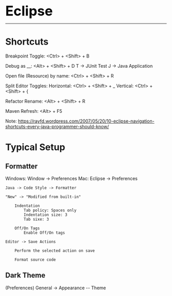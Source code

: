 **<span style="font-size:3em;color:black">Eclipse</span>**
***
 
# Shortcuts

Breakpoint Toggle: \<Ctrl> + \<Shift> + B

Debug as __: \<Alt> + \<Shift> + D
   T → JUnit Test
   J → Java Application

Open file (Resource) by name: \<Ctrl> + \<Shift> + R

Split Editor Toggles:
   Horizontal: \<Ctrl> + \<Shift> + _
   Vertical: \<Ctrl> + \<Shift> + {

Refactor Rename: \<Alt> + \<Shift> + R

Maven Refresh: \<Alt> + F5

Note: https://rayfd.wordpress.com/2007/05/20/10-eclipse-navigation-shortcuts-every-java-programmer-should-know/

# Typical Setup

## Formatter

Windows: Window -> Preferences
Mac: Eclipse -> Preferences

    Java -> Code Style -> Formatter
    
    "New" -> "Modified from built-in"
    
        Indentation
            Tab policy: Spaces only
            Indentation size: 3
            Tab sixe: 3
    
        Off/On Tags
            Enable Off/On tags
    
    Editor -> Save Actions
    
        Perform the selected action on save
        
        Format source code
 

## Dark Theme

(Preferences) General -> Appearance -- Theme